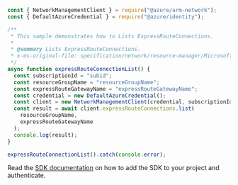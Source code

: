 ```javascript
const { NetworkManagementClient } = require("@azure/arm-network");
const { DefaultAzureCredential } = require("@azure/identity");

/**
 * This sample demonstrates how to Lists ExpressRouteConnections.
 *
 * @summary Lists ExpressRouteConnections.
 * x-ms-original-file: specification/network/resource-manager/Microsoft.Network/stable/2021-05-01/examples/ExpressRouteConnectionList.json
 */
async function expressRouteConnectionList() {
  const subscriptionId = "subid";
  const resourceGroupName = "resourceGroupName";
  const expressRouteGatewayName = "expressRouteGatewayName";
  const credential = new DefaultAzureCredential();
  const client = new NetworkManagementClient(credential, subscriptionId);
  const result = await client.expressRouteConnections.list(
    resourceGroupName,
    expressRouteGatewayName
  );
  console.log(result);
}

expressRouteConnectionList().catch(console.error);
```

Read the [SDK documentation](https://github.com/Azure/azure-sdk-for-js/blob/%40azure%2Farm-network_27.0.0/sdk/network/arm-network/README.md) on how to add the SDK to your project and authenticate.
